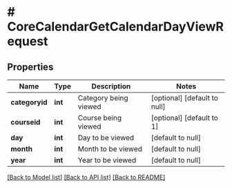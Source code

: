 # # CoreCalendarGetCalendarDayViewRequest

## Properties

Name | Type | Description | Notes
------------ | ------------- | ------------- | -------------
**categoryid** | **int** | Category being viewed | [optional] [default to null]
**courseid** | **int** | Course being viewed | [optional] [default to 1]
**day** | **int** | Day to be viewed | [default to null]
**month** | **int** | Month to be viewed | [default to null]
**year** | **int** | Year to be viewed | [default to null]

[[Back to Model list]](../../README.md#models) [[Back to API list]](../../README.md#endpoints) [[Back to README]](../../README.md)
